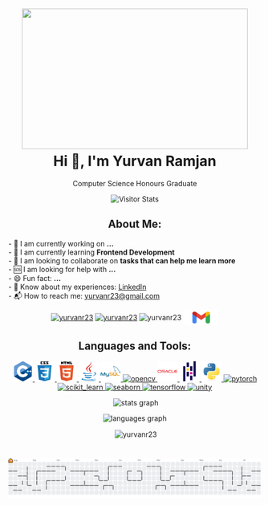 <h1 align="center"><img height="280" width="450" src="https://gifdb.com/images/high/spider-man-cartoon-waving-swinging-spi8s1ckniuixtzr.gif"/><br>
  Hi 👋, I'm Yurvan Ramjan<br>
</h1>

<p align="center">Computer Science Honours Graduate</p>

<div align="center">
    <img alt="Visitor Stats" 
        src="https://widgetbite.com/stats/yurvanr23"/>  
</div>

<h2 align="center">About Me:</h2>
<p align="left">
- 💼 I am currently working on <b>...</b><br>
- 🌱 I am currently learning <b>Frontend Development</b><br>
- 🤝 I am looking to collaborate on <b>tasks that can help me learn more</b><br>
- 🆘 I am looking for help with <b>...</b><br>
- 😄 Fun fact: <b>...</b><br>
- 📄 Know about my experiences: <a href="https://www.linkedin.com/in/yurvan-ramjan/" target="blank">LinkedIn</a><br>
- 📬 How to reach me: <a href="mailto:yurvanr23@gmail.com" target="_blank">yurvanr23@gmail.com</a>
</p>

<!-- <h2 align="center">Connect with me:</h2> -->
<p align="center">
<a href="https://www.linkedin.com/in/yurvan-ramjan/" target="_blank"><img align="center" src="https://raw.githubusercontent.com/rahuldkjain/github-profile-readme-generator/master/src/images/icons/Social/linked-in-alt.svg" alt="yurvanr23" height="30" width="40" /></a>
<a href="https://www.kaggle.com/yurvan" target="_blank"><img align="center" src="https://raw.githubusercontent.com/rahuldkjain/github-profile-readme-generator/master/src/images/icons/Social/kaggle.svg" alt="yurvanr23" height="30" width="40" /></a>
<img align="center" src="https://raw.githubusercontent.com/maurodesouza/profile-readme-generator/master/src/assets/icons/social/discord/default.svg" width="52" height="40" alt="yurvanr23"  />
<a href="mailto:yurvanr23@gmail.com" target="_blank"><img align="center" src="62bda0d7bafda8767a088b3e.png" alt="yurvanr23@gmail.com" height="30" width="70" /></a>
</p>

###

<h2 align="center">Languages and Tools:</h2>
<p align="center"> <a href="https://www.w3schools.com/cpp/" target="_blank" rel="noreferrer"> <img src="https://raw.githubusercontent.com/devicons/devicon/master/icons/cplusplus/cplusplus-original.svg" alt="cplusplus" width="40" height="40"/> </a> <a href="https://www.w3schools.com/css/" target="_blank" rel="noreferrer"> <img src="https://raw.githubusercontent.com/devicons/devicon/master/icons/css3/css3-original-wordmark.svg" alt="css3" width="40" height="40"/> </a> <a href="https://www.w3.org/html/" target="_blank" rel="noreferrer"> <img src="https://raw.githubusercontent.com/devicons/devicon/master/icons/html5/html5-original-wordmark.svg" alt="html5" width="40" height="40"/> </a> <a href="https://www.java.com" target="_blank" rel="noreferrer"> <img src="https://raw.githubusercontent.com/devicons/devicon/master/icons/java/java-original.svg" alt="java" width="40" height="40"/> </a> <a href="https://www.mysql.com/" target="_blank" rel="noreferrer"> <img src="https://raw.githubusercontent.com/devicons/devicon/master/icons/mysql/mysql-original-wordmark.svg" alt="mysql" width="40" height="40"/> </a> <a href="https://opencv.org/" target="_blank" rel="noreferrer"> <img src="https://www.vectorlogo.zone/logos/opencv/opencv-icon.svg" alt="opencv" width="40" height="40"/> </a> <a href="https://www.oracle.com/" target="_blank" rel="noreferrer"> <img src="https://raw.githubusercontent.com/devicons/devicon/master/icons/oracle/oracle-original.svg" alt="oracle" width="40" height="40"/> </a> <a href="https://pandas.pydata.org/" target="_blank" rel="noreferrer"> <img src="https://raw.githubusercontent.com/devicons/devicon/2ae2a900d2f041da66e950e4d48052658d850630/icons/pandas/pandas-original.svg" alt="pandas" width="40" height="40"/> </a> <a href="https://www.python.org" target="_blank" rel="noreferrer"> <img src="https://raw.githubusercontent.com/devicons/devicon/master/icons/python/python-original.svg" alt="python" width="40" height="40"/> </a> <a href="https://pytorch.org/" target="_blank" rel="noreferrer"> <img src="https://www.vectorlogo.zone/logos/pytorch/pytorch-icon.svg" alt="pytorch" width="40" height="40"/> </a> <a href="https://scikit-learn.org/" target="_blank" rel="noreferrer"> <img src="https://upload.wikimedia.org/wikipedia/commons/0/05/Scikit_learn_logo_small.svg" alt="scikit_learn" width="40" height="40"/> </a> <a href="https://seaborn.pydata.org/" target="_blank" rel="noreferrer"> <img src="https://seaborn.pydata.org/_images/logo-mark-lightbg.svg" alt="seaborn" width="40" height="40"/> </a> <a href="https://www.tensorflow.org" target="_blank" rel="noreferrer"> <img src="https://www.vectorlogo.zone/logos/tensorflow/tensorflow-icon.svg" alt="tensorflow" width="40" height="40"/> </a> <a href="https://unity.com/" target="_blank" rel="noreferrer"> <img src="https://www.vectorlogo.zone/logos/unity3d/unity3d-icon.svg" alt="unity" width="40" height="40"/> </a> </p>

<div align="center">
   <p>&nbsp;<img src="https://github-readme-stats.vercel.app/api?username=yurvanr23&hide_title=false&hide_rank=false&show_icons=true&include_all_commits=true&count_private=true&theme=dark&locale=en&hide_border=false" height="150" alt="stats graph"  /></p> 
<!--   <p>&nbsp;<img align="center" src="https://github-readme-stats.vercel.app/api?username=yurvanr23&show_icons=true&theme=dark&locale=en" alt="yurvanr23" /></p> -->
  <p><img src="https://github-readme-stats.vercel.app/api/top-langs?username=yurvanr23&show_icons=true&locale=en&hide_title=false&layout=compact&card_width=320&langs_count=5&theme=dark&hide_border=false" height="150" alt="languages graph"/></p>

  <p>&nbsp;<img align="center" src="https://github-readme-streak-stats.herokuapp.com/?user=yurvanr23&theme=dark" alt="yurvanr23"/></p>
</div>

###

<br clear="both">

<picture>
  <source media="(prefers-color-scheme: dark)" srcset="https://raw.githubusercontent.com/yurvanr23/yurvanr23/output/pacman-contribution-graph-dark.svg">
  <source media="(prefers-color-scheme: light)" srcset="https://raw.githubusercontent.com/yurvanr23/yurvanr23/output/pacman-contribution-graph.svg">
  <img alt="pacman contribution graph" src="https://raw.githubusercontent.com/yurvanr23/yurvanr23/output/pacman-contribution-graph.svg">
</picture>

###
